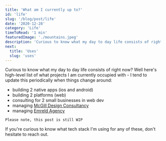 ```yaml
---
title: 'What am I currently up to?'
id: 'life'
slug: '/blog/post/life'
date: '2020-12-28'
category: 'Life'
timeToRead: '1 min'
featuredImage: './mountains.jpeg'
description: 'Curious to know what my day to day life consists of right now? Well here is high-level list of them all - I tend to update this periodically when things change around'
next:
  title: 'Uses'
  slug: 'uses'
---
```


Curious to know what my day to day life consists of right now? Well here's high-level list of what projects I am currently occupied with - I tend to update this periodically when things change around:

- building 2 native apps (ios and android)
- building 2 platforms (web)
- consulting for 2 small businesses in web dev
- managing [McGill Design Consultancy](https://mcgilldesignconsultancy.com/)
- managing [Emreld Agency](https://emreld.com/)

`Please note, this post is still WIP`

If you're curious to know what tech stack I'm using for any of these, don't hesitate to reach out.

